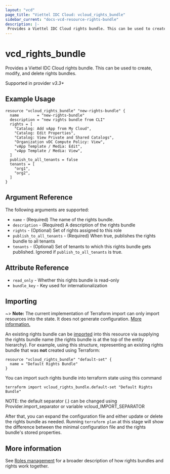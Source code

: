 ```yaml
---
layout: "vcd"
page_title: "Viettel IDC Cloud: vcloud_rights_bundle"
sidebar_current: "docs-vcd-resource-rights-bundle"
description: |-
 Provides a Viettel IDC Cloud rights bundle. This can be used to create, modify, and delete rights bundles.
---
```


# vcd\_rights\_bundle

Provides a Viettel IDC Cloud rights bundle. This can be used to create, modify, and delete rights bundles.

Supported in provider *v3.3+*

## Example Usage

```hcl
resource "vcloud_rights_bundle" "new-rights-bundle" {
  name        = "new-rights-bundle"
  description = "new rights bundle from CLI"
  rights = [
    "Catalog: Add vApp from My Cloud",
    "Catalog: Edit Properties",
    "Catalog: View Private and Shared Catalogs",
    "Organization vDC Compute Policy: View",
    "vApp Template / Media: Edit",
    "vApp Template / Media: View",
  ]
  publish_to_all_tenants = false
  tenants = [
    "org1",
    "org2",
  ]
}
```

## Argument Reference

The following arguments are supported:

* `name` - (Required) The name of the rights bundle.
* `description` - (Required) A description of the rights bundle
* `rights` - (Optional) Set of rights assigned to this role
* `publish_to_all_tenants` - (Required) When true, publishes the rights bundle to all tenants
* `tenants` - (Optional) Set of tenants to which this rights bundle gets published. Ignored if `publish_to_all_tenants` is true.

## Attribute Reference

* `read_only` - Whether this rights bundle is read-only
* `bundle_key` - Key used for internationalization

## Importing

~> **Note:** The current implementation of Terraform import can only import resources into the state. It does not generate
configuration. [More information.][docs-import]

An existing rights bundle can be [imported][docs-import] into this resource via supplying the rights bundle name (the rights
bundle is at the top of the entity hierarchy).
For example, using this structure, representing an existing rights bundle that was **not** created using Terraform:

```hcl
resource "vcloud_rights_bundle" "default-set" {
  name = "Default Rights Bundle"
}
```

You can import such rights bundle into terraform state using this command

```
terraform import vcloud_rights_bundle.default-set "Default Rights Bundle"
```

NOTE: the default separator (.) can be changed using Provider.import_separator or variable vcloud_IMPORT_SEPARATOR

[docs-import]:https://www.terraform.io/docs/import/

After that, you can expand the configuration file and either update or delete the rights bundle as needed. Running `terraform plan`
at this stage will show the difference between the minimal configuration file and the rights bundle's stored properties.

## More information

See [Roles management](/providers/vmware/vcd/latest/docs/guides/roles_management) for a broader description of how rights bundles and
rights work together.
